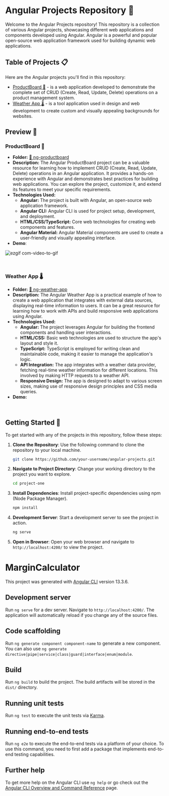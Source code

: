 # Angular Projects Repository 🚀

Welcome to the Angular Projects repository! This repository is a collection of various Angular projects, showcasing different web applications and components developed using Angular. Angular is a powerful and popular open-source web application framework used for building dynamic web applications.

## Table of Projects 📋

Here are the Angular projects you'll find in this repository:

- [ProductBoard 📝](#productboard-) - is a web application developed to demonstrate the complete set of CRUD (Create, Read, Update, Delete) operations on a product management system.
- [Weather App 🌡️](#weather-app-) - is a tool application used in design and web development to create custom and visually appealing backgrounds for websites.

## Preview 🌟

### ProductBoard 📝
 - **Folder:** [📁 ng-productboard](/ng-productboard/)
 - **Description:** The Angular ProductBoard project can be a valuable resource for learning how to implement CRUD (Create, Read, Update, Delete) operations in an Angular application. It provides a hands-on experience with Angular and demonstrates best practices for building web applications. You can explore the project, customize it, and extend its features to meet your specific requirements.
 - **Technologies Used:**
   - **Angular:** The project is built with Angular, an open-source web application framework.
   - **Angular CLI:** Angular CLI is used for project setup, development, and deployment.
   - **HTML/CSS/TypeScript:** Core web technologies for creating web components and features.
   - **Angular Material:** Angular Material components are used to create a user-friendly and visually appealing interface.
 - **Demo**:

![ezgif com-video-to-gif](https://github.com/dpaguba/ng-zero-to-hero/assets/88382171/003d514f-eb50-4c0e-9e5a-e178f52e23dc)

<br>

### Weather App 🌡️
 - **Folder:** [📁 ng-weather-app](/ng-weather-app/)
 - **Description:** The Angular Weather App is a practical example of how to create a web application that integrates with external data sources, displaying real-time information to users. It can be a great resource for learning how to work with APIs and build responsive web applications using Angular.
 - **Technologies Used:**
   - **Angular:** The project leverages Angular for building the frontend components and handling user interactions.
   - **HTML/CSS:** Basic web technologies are used to structure the app's layout and style it.
   - **TypeScript:** TypeScript is employed for writing clean and maintainable code, making it easier to manage the application's logic.
   - **API Integration:** The app  integrates with a weather data provider, fetching real-time weather information for different locations. This involved by making HTTP requests to a weather API.
   - **Responsive Design:** The app is designed to adapt to various screen sizes, making use of responsive design principles and CSS media queries.
 - **Demo:**

<br>

## Getting Started 🏁
To get started with any of the projects in this repository, follow these steps:

1. **Clone the Repository**: Use the following command to clone the repository to your local machine.

   ```bash
   git clone https://github.com/your-username/angular-projects.git
   ```

2. **Navigate to Project Directory**: Change your working directory to the project you want to explore.

   ```bash
   cd project-one
   ```

3. **Install Dependencies**: Install project-specific dependencies using npm (Node Package Manager).

   ```bash
   npm install
   ```

4. **Development Server**: Start a development server to see the project in action.

   ```bash
   ng serve
   ```

5. **Open in Browser**: Open your web browser and navigate to `http://localhost:4200/` to view the project.

# MarginCalculator

This project was generated with [Angular CLI](https://github.com/angular/angular-cli) version 13.3.6.

## Development server

Run `ng serve` for a dev server. Navigate to `http://localhost:4200/`. The application will automatically reload if you change any of the source files.

## Code scaffolding

Run `ng generate component component-name` to generate a new component. You can also use `ng generate directive|pipe|service|class|guard|interface|enum|module`.

## Build

Run `ng build` to build the project. The build artifacts will be stored in the `dist/` directory.

## Running unit tests

Run `ng test` to execute the unit tests via [Karma](https://karma-runner.github.io).

## Running end-to-end tests

Run `ng e2e` to execute the end-to-end tests via a platform of your choice. To use this command, you need to first add a package that implements end-to-end testing capabilities.

## Further help

To get more help on the Angular CLI use `ng help` or go check out the [Angular CLI Overview and Command Reference](https://angular.io/cli) page.
